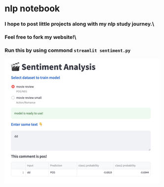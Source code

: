 # nlp notebook

### I hope to post little projects along with my nlp study journey.\
### Feel free to fork my website!\
### Run this by using commond `streamlit sentiment.py`

<img width="840"  src="https://github.com/Rsirp0c/nlp-notebook/blob/main/src/Screenshot.png">
